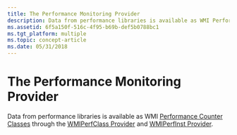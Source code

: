 ```yaml
---
title: The Performance Monitoring Provider
description: Data from performance libraries is available as WMI Performance Counter Classes through the WMIPerfClass Provider and WMIPerfInst Provider.
ms.assetid: 6f5a150f-516c-4f95-b69b-def5b0788bc1
ms.tgt_platform: multiple
ms.topic: concept-article
ms.date: 05/31/2018
---
```


# The Performance Monitoring Provider

Data from performance libraries is available as WMI [Performance Counter Classes](/windows/desktop/CIMWin32Prov/performance-counter-classes) through the [WMIPerfClass Provider](wmiperfclass-provider.md) and [WMIPerfInst Provider](wmiperfinst-provider.md).

 

 
